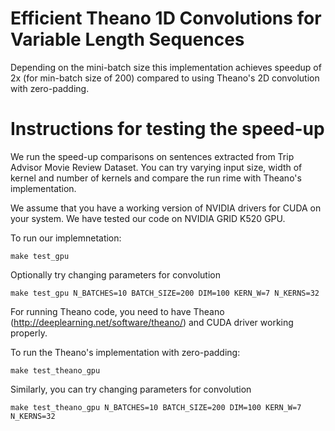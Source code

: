 # Efficient Theano 1D Convolutions for Variable Length Sequences

Depending on the mini-batch size this implementation achieves speedup of 2x (for min-batch size of 200) 
compared to using Theano's 2D convolution with zero-padding. 

# Instructions for testing the speed-up

We run the speed-up comparisons on sentences extracted from Trip Advisor Movie Review Dataset. You can try varying 
input size, width of kernel and number of kernels and compare the run rime with Theano's implementation.

We assume that you have a working version of NVIDIA drivers for CUDA on your system. We have tested our code on NVIDIA GRID K520 GPU.

To run our implemnetation:
```
make test_gpu
```
Optionally try changing parameters for convolution
```
make test_gpu N_BATCHES=10 BATCH_SIZE=200 DIM=100 KERN_W=7 N_KERNS=32
```

For running Theano code, you need to have Theano (http://deeplearning.net/software/theano/) and CUDA driver working properly.

To run the Theano's implementation with zero-padding:
```
make test_theano_gpu 
```
Similarly, you can try changing parameters for convolution
```
make test_theano_gpu N_BATCHES=10 BATCH_SIZE=200 DIM=100 KERN_W=7 N_KERNS=32
```

